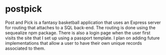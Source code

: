 # postpick

Post and Pick is a fantasy basketball application that uses an Express server for routing that attaches to a SQL back-end. The routing is done using the sequealize npm package. There is also a login page when the user first visits the site that I set up using a passport template. I plan on adding future implementations that allow a user to have their own unique records associated to them.
